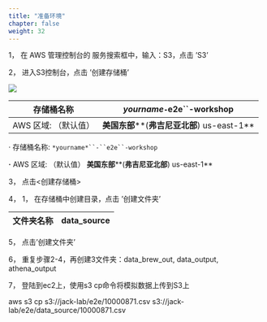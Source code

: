 ```yaml
---
title: "准备环境"
chapter: false
weight: 32
---
```


1， 在 AWS 管理控制台的 服务搜索框中，输入：S3，点击 ’S3’

2， 进入S3控制台，点击 ’创建存储桶’

![](/images/LakeHouse/3_0_1_CreateS3Bucket.png)

| 存储桶名称           | *yourname*``-``e2e``-workshop                    |
| -------------------- | ------------------------------------------------ |
| AWS 区域: （默认值） | **美国东部****(****弗吉尼亚北部****) us-east-1** |



·    存储桶名称:          `*yourname*``-``e2e``-workshop`

**·**    AWS 区域: （默认值）  **美国东部****(****弗吉尼亚北部****) us-east-1**     

3， 点击<创建存储桶>

4， 1， 在存储桶中创建目录，点击 ’创建文件夹’

| 文件夹名称 | data_source |
| ---------- | ----------- |

5， 点击’创建文件夹’

6， 重复步骤2-4，再创建3文件夹：data_brew_out, data_output, athena_output

7， 登陆到ec2上，使用s3 cp命令将模拟数据上传到S3上

aws s3 cp s3://jack-lab/e2e/10000871.csv s3://jack-lab/e2e/data_source/10000871.csv
